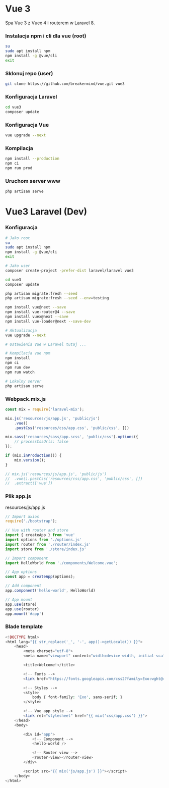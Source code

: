 # Vue 3
Spa Vue 3 z Vuex 4 i routerem w Laravel 8.

### Instalacja npm i cli dla vue (root)
```sh
su
sudo apt install npm
npm install -g @vue/cli
exit
```

### Sklonuj repo (user)
```sh
git clone https://github.com/breakermind/vue.git vue3
```

### Konfiguracja Laravel
```sh
cd vue3
composer update
```

### Konfiguracja Vue
```sh
vue upgrade --next
```

### Kompilacja
```sh
npm install --production
npm ci
npm run prod
```

### Uruchom server www
```sh
php artisan serve
```

# Vue3 Laravel (Dev)

### Konfiguracja
```sh
# Jako root
su
sudo apt install npm
npm install -g @vue/cli
exit

# Jako user
composer create-project -prefer-dist laravel/laravel vue3

cd vue3
composer update

php artisan migrate:fresh --seed
php artisan migrate:fresh --seed --env=testing

npm install vue@next --save
npm install vue-router@4 --save
npm install vuex@next --save
npm install vue-loader@next --save-dev

# Aktualizacja
vue upgrade --next

# Ustawienia Vue w Laravel tutaj ...

# Kompilacja vue npm
npm install
npm ci
npm run dev
npm run watch

# Lokalny server
php artisan serve
```

### Webpack.mix.js
```js
const mix = require('laravel-mix');

mix.js('resources/js/app.js', 'public/js')
	.vue()	
	.postCss('resources/css/app.css', 'public/css', [])

mix.sass('resources/sass/app.scss', 'public/css').options({
	// processCssUrls: false
});

if (mix.inProduction()) {
	mix.version();
}

// mix.js('resources/js/app.js', 'public/js')
// 	.vue().postCss('resources/css/app.css', 'public/css', [])
// 	.extract(['vue'])
```

### Plik app.js
resources/js/app.js
```js
// Import axios
require('./bootstrap');

// Vue with router and store
import { createApp } from 'vue'
import options from './options.js'
import router from './router/index.js'
import store from './store/index.js'

// Import component
import HelloWorld from './components/Welcome.vue';

// App options
const app = createApp(options);

// Add component
app.component('hello-world', HelloWorld)

// App mount
app.use(store)
app.use(router)
app.mount('#app')
```

### Blade template
```php
<!DOCTYPE html>
<html lang="{{ str_replace('_', '-', app()->getLocale()) }}">
	<head>
		<meta charset="utf-8">
		<meta name="viewport" content="width=device-width, initial-scale=1">

		<title>Welcome!</title>

		<!-- Fonts -->
		<link href="https://fonts.googleapis.com/css2?family=Exo:wght@400;600;700&display=swap" rel="stylesheet">

		<!-- Styles -->
		<style>
			body { font-family: 'Exo', sans-serif; }
		</style>

		<!-- Vue app style -->
		<link rel="stylesheet" href="{{ mix('css/app.css') }}">
	</head>
	<body>

		<div id="app">
			<!-- Component -->
			<hello-world />

			<!-- Router view -->
			<router-view></router-view>
		</div>

		<script src="{{ mix('js/app.js') }}"></script>
	</body>
</html>
```